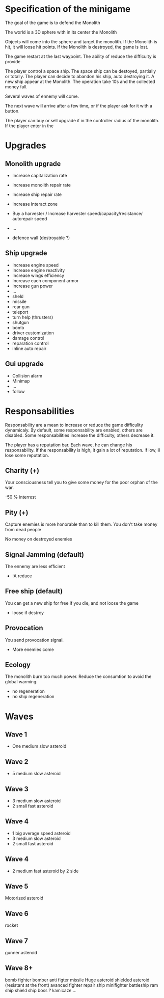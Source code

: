 Specification of the minigame
=============================


The goal of the game is to defend the Monolith

The world is a 3D sphere with in its center the Monolith

Objects will come into the sphere and target the monolith. If the Monolith is hit, it will loose hit points. If the Monolith is destroyed, the game is lost.

The game restart at the last waypoint. The ability of reduce the difficulty is provide


The player control a space ship. The space ship can be destoyed, partially or totally. The player can decide to abandon his ship, auto destroying it. A new ship appear at the Monolith. The operation take 10s and the collected money fall.


Several waves of ennemy will come.


The next wave will arrive after a few time, or if the player ask for it with a button.

The player can buy or sell upgrade if in the controller radius of the monolith. If the player enter in the 


Upgrades
========


Monolith upgrade
----------------
- Increase capitalization rate
- Increase monolith repair rate
- Increase ship repair rate
- Increase interact zone
- Buy a harvester / Increase harvester speed/capacity/resistance/ autorepair speed
- ...

- defence wall (destroyable ?)

Ship upgrade
------------

- Increase engine speed
- Increase engine reactivity
- Increase wings efficiency
- Increase each component armor
- Increase gun power
- ...
- sheld
- missile
- rear gun
- teleport
- turn help (thrusters)
- shutgun
- bomb
- driver customization
- damage control
- reparation control
- inline auto repair

Gui upgrade
-----------

- Collision alarm
- Minimap
- ...
- follow


Responsabilities
=================

Responsability are a mean to increase or reduce the game difficulity dynamicaly.
By default, some responsability are enabled, others are disabled. Some responsabilities increase the difficulty, others decrease it.

The player has a reputation bar. Each wave, he can change his responsability. If the responsability is high, it gain a lot of reputation. If low, il lose some reputation.


Charity (+)
-------
Your consciousness tell you to give some money for the poor orphan of the war.

-50 % interrest

Pity (+)
--------
Capture enemies is more honorable than to kill them. You don't take money from dead people

No money on destroyed enemies


Signal Jamming (default)
------------------------
The ennemy are less efficient

* IA reduce

Free ship (default)
-------------------
You can get a new ship for free if you die, and not loose the game

* loose if destroy

Provocation
-----------
You send provocation signal.

* More enemies come

Ecology
-------

The monolith burn too much power. Reduce the consumtion to avoid the global warming

* no regeneration
* no ship regeneration


Waves
=====

Wave 1
------

- One medium slow asteroid


Wave 2
------

- 5 medium slow asteroid


Wave 3
------

- 3 medium slow asteroid
- 2 small fast asteroid



Wave 4
------

- 1 big average speed asteroid
- 3 medium slow asteroid
- 2 small fast asteroid


Wave 4
------

- 2 medium fast asteroid by 2 side


Wave 5
------

Motorized asteroid


Wave 6
------

rocket


Wave 7
------

gunner asteroid

Wave 8+
------

bomb
fighter
bomber
anti figter missile
Huge asteroid
shielded asteroid (resistant at the front)
avanced fighter
repair ship
minifighter
battleship
ram ship
shield ship
boss ?
kamicaze
...




















